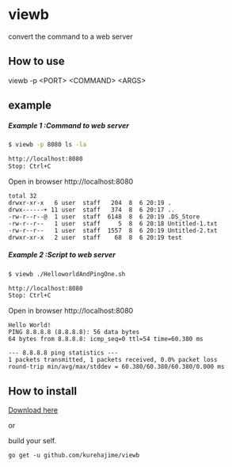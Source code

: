 # viewb
convert the command to a web server


## How to use

viewb -p \<PORT\> \<COMMAND\> \<ARGS\>


## example

##### Example 1 :Command to web server

```sh
$ viewb -p 8080 ls -la

http://localhost:8080
Stop: Ctrl+C
```

Open in browser http://localhost:8080

```
total 32  
drwxr-xr-x   6 user  staff   204  8  6 20:19 .  
drwx------+ 11 user  staff   374  8  6 20:17 ..  
-rw-r--r--@  1 user  staff  6148  8  6 20:19 .DS_Store  
-rw-r--r--   1 user  staff     5  8  6 20:18 Untitled-1.txt    
-rw-r--r--   1 user  staff  1557  8  6 20:19 Untitled-2.txt  
drwxr-xr-x   2 user  staff    68  8  6 20:19 test  
```

##### Example 2 :Script to web server

```sh
$ viewb ./HelloworldAndPingOne.sh

http://localhost:8080
Stop: Ctrl+C
```

Open in browser http://localhost:8080

```
Hello World!
PING 8.8.8.8 (8.8.8.8): 56 data bytes
64 bytes from 8.8.8.8: icmp_seq=0 ttl=54 time=60.380 ms

--- 8.8.8.8 ping statistics ---
1 packets transmitted, 1 packets received, 0.0% packet loss
round-trip min/avg/max/stddev = 60.380/60.380/60.380/0.000 ms
```



## How to install

[Download here](https://github.com/kurehajime/viewb/releases/tag/1.0)

or

build your self.

```
go get -u github.com/kurehajime/viewb
```


